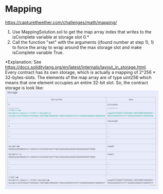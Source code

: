 # Mapping
https://capturetheether.com/challenges/math/mapping/

1. Use MappingSolution.sol to get the map array index that writes to the isComplete variable at storage slot 0.*
2. Call the function "set" with the arguments ((found number at step 1), 1) to force the array to wrap around the max storage slot and make isComplete variable True.


*Explanation:
See https://docs.soliditylang.org/en/latest/internals/layout_in_storage.html.
Every contract has its own storage, which is actually a mapping of 2^256 * 32-bytes-slots.
The elements of the map array are of type uint256 which means that one element occupies an entire 32-bit slot.
So, the contract storage is look like:
![Image](Mapping.jpg)